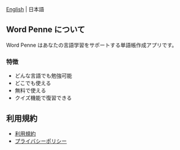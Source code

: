 [English](/) | 日本語

## Word Penne について

Word Penne はあなたの言語学習をサポートする単語帳作成アプリです。

### 特徴

* どんな言語でも勉強可能
* どこでも使える
* 無料で使える
* クイズ機能で復習できる

## 利用規約

* [利用規約](/terms_of_service_jp)
* [プライバシーポリシー](/privacy.md)
